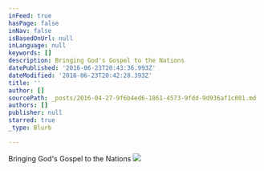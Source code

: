 ```yaml
---
inFeed: true
hasPage: false
inNav: false
isBasedOnUrl: null
inLanguage: null
keywords: []
description: Bringing God's Gospel to the Nations
datePublished: '2016-06-23T20:43:36.993Z'
dateModified: '2016-06-23T20:42:28.393Z'
title: ''
author: []
sourcePath: _posts/2016-04-27-9f6b4ed6-1861-4573-9fdd-9d936af1c801.md
authors: []
publisher: null
starred: true
_type: Blurb

---
```

Bringing God's Gospel to the Nations
![](https://the-grid-user-content.s3-us-west-2.amazonaws.com/bf5adff6-5aa4-4eb6-8de3-43dc32af0923.jpg)